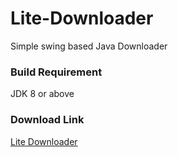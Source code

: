 # Lite-Downloader
Simple swing based Java Downloader

### Build Requirement
JDK 8 or above

### Download Link
[Lite Downloader](https://raw.githubusercontent.com/nabilanam/Lite-Downloader/master/dist/Lite-Downloader.jar)
